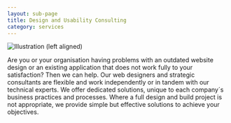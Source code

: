 ```yaml
---
layout: sub-page
title: Design and Usability Consulting
category: services
---
```


![Illustration (left aligned)](/media/customisation-dp.svg)

Are you or your organisation having problems with an outdated website design or an existing application that does not work fully to your satisfaction? Then we can help. Our web designers and strategic consultants are flexible and work independently or in tandem with our technical experts. We offer dedicated solutions, unique to each company´s business practices and processes. Where a full design and build project is not appropriate, we provide simple but effective solutions to achieve your objectives. 
